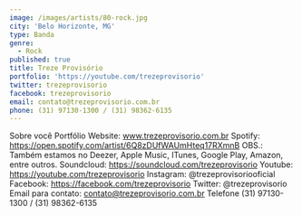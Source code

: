 ```yaml
---
image: /images/artists/80-rock.jpg
city: 'Belo Horizonte, MG'
type: Banda
genre:
  - Rock
published: true
title: Treze Provisório
portfolio: 'https://youtube.com/trezeprovisorio'
twitter: trezeprovisorio
facebook: trezeprovisorio
email: contato@trezeprovisorio.com.br
phone: (31) 97130-1300 / (31) 98362-6135
---
```

Sobre você
Portfólio
Website: www.trezeprovisorio.com.br
Spotify: https://open.spotify.com/artist/6Q8zDUfWAUmHteq17RXmnB
OBS.: Também estamos no Deezer, Apple Music, ITunes, Google Play, Amazon, entre outros.
Soundcloud: https://soundcloud.com/trezeprovisorio
Youtube: https://youtube.com/trezeprovisorio
Instagram: @trezeprovisoriooficial
Facebook: https://facebook.com/trezeprovisorio
Twitter: @trezeprovisorio
Email para contato: contato@trezeprovisorio.com.br
Telefone (31) 97130-1300 / (31) 98362-6135
